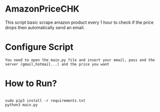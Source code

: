 # AmazonPriceCHK
This script basic scrape amazon product every 1 hour to check if the price drops then automatically send an email.

# Configure Script
```
You need to open the main.py file and insert your email, pass and the server (gmail,hotmail...) and the price you want
```

# How to Run?
```

sudo pip3 install -r requirements.txt
python3 main.py

```
